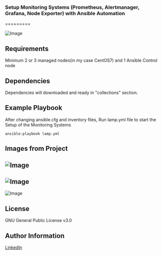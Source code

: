 ### Setup Monitoring Systems (Prometheus, Alertmanager, Grafana, Node Exporter) with Ansible Automation
=========

![Image](images/ansible.png)


Requirements
------------

Minimum 2 or 3 managed nodes(in my case CentOS7) and 1 Ansible Control node

Dependencies
------------

Dependencies will downloaded and ready in "collections" section.

Example Playbook
----------------

After changing ansible.cfg and inventory files, Run lamp.yml file to start the Setup of the Monitoring Systems

    ansible-playbook lamp.yml


Images from Project
-------

![Image](images/php-56.png)
---
![Image](images/php-72.png)
---
![Image](images/php-74.png)


License
-------

GNU General Public License v3.0

Author Information
------------------

[LinkedIn](https://www.linkedin.com/in/imannovv/)

